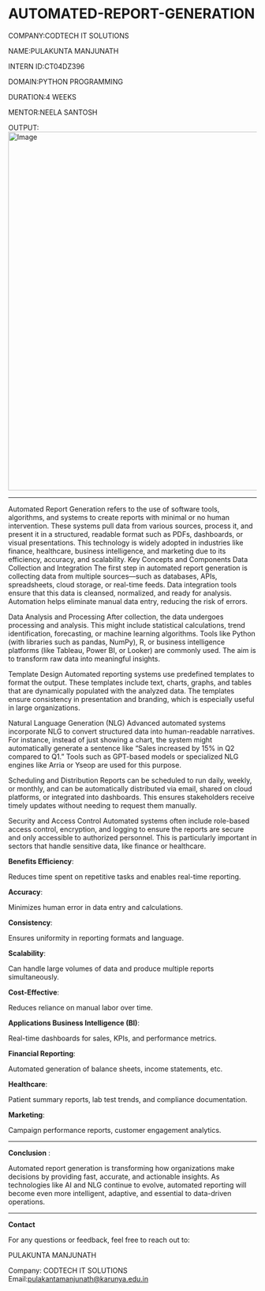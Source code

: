 # AUTOMATED-REPORT-GENERATION
COMPANY:CODTECH IT SOLUTIONS

NAME:PULAKUNTA MANJUNATH

INTERN ID:CT04DZ396

DOMAIN:PYTHON PROGRAMMING

DURATION:4 WEEKS

MENTOR:NEELA SANTOSH

OUTPUT:
<img width="1282" height="726" alt="Image" src="https://github.com/user-attachments/assets/d21ede13-0d0a-4fbc-80cd-5fe08e6f863d" />

-----
Automated Report Generation refers to the use of software tools, algorithms, and systems to create reports with minimal or no human intervention. These systems pull data from various sources, process it, and present it in a structured, readable format such as PDFs, dashboards, or visual presentations. This technology is widely adopted in industries like finance, healthcare, business intelligence, and marketing due to its efficiency, accuracy, and scalability.
Key Concepts and Components Data Collection and Integration The first step in automated report generation is collecting data from multiple sources—such as databases, APIs, spreadsheets, cloud storage, or real-time feeds. Data integration tools ensure that this data is cleansed, normalized, and ready for analysis. Automation helps eliminate manual data entry, reducing the risk of errors.

Data Analysis and Processing After collection, the data undergoes processing and analysis. This might include statistical calculations, trend identification, forecasting, or machine learning algorithms. Tools like Python (with libraries such as pandas, NumPy), R, or business intelligence platforms (like Tableau, Power BI, or Looker) are commonly used. The aim is to transform raw data into meaningful insights.

Template Design Automated reporting systems use predefined templates to format the output. These templates include text, charts, graphs, and tables that are dynamically populated with the analyzed data. The templates ensure consistency in presentation and branding, which is especially useful in large organizations.

Natural Language Generation (NLG) Advanced automated systems incorporate NLG to convert structured data into human-readable narratives. For instance, instead of just showing a chart, the system might automatically generate a sentence like “Sales increased by 15% in Q2 compared to Q1.” Tools such as GPT-based models or specialized NLG engines like Arria or Yseop are used for this purpose.

Scheduling and Distribution Reports can be scheduled to run daily, weekly, or monthly, and can be automatically distributed via email, shared on cloud platforms, or integrated into dashboards. This ensures stakeholders receive timely updates without needing to request them manually.

Security and Access Control Automated systems often include role-based access control, encryption, and logging to ensure the reports are secure and only accessible to authorized personnel. This is particularly important in sectors that handle sensitive data, like finance or healthcare.

**Benefits Efficiency**: 

Reduces time spent on repetitive tasks and enables real-time reporting.

**Accuracy**:

Minimizes human error in data entry and calculations.

**Consistency**: 

Ensures uniformity in reporting formats and language.

**Scalability**:

Can handle large volumes of data and produce multiple reports simultaneously.

**Cost-Effective**: 

Reduces reliance on manual labor over time.

**Applications Business Intelligence (BI)**: 

Real-time dashboards for sales, KPIs, and performance metrics.

**Financial Reporting**:

Automated generation of balance sheets, income statements, etc.

**Healthcare**:

Patient summary reports, lab test trends, and compliance documentation.

**Marketing**:

Campaign performance reports, customer engagement analytics.

-------
**Conclusion** :

Automated report generation is transforming how organizations make decisions by providing fast, accurate, and actionable insights. As technologies like AI and NLG continue to evolve, automated reporting will become even more intelligent, adaptive, and essential to data-driven operations.

-----
**Contact** 

For any questions or feedback, feel free to reach out to:

PULAKUNTA MANJUNATH

Company: CODTECH IT SOLUTIONS
Email:pulakantamanjunath@karunya.edu.in

